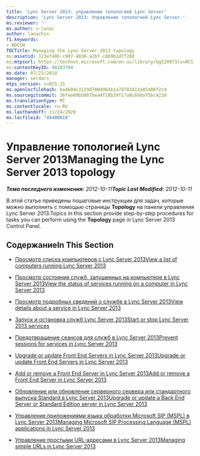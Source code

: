 ```yaml
---
title: 'Lync Server 2013: управление топологией Lync Server'
description: 'Lync Server 2013: Управление топологией Lync Server.'
ms.reviewer: ''
ms.author: v-lanac
author: lanachin
f1.keywords:
- NOCSH
TOCTitle: Managing the Lync Server 2013 topology
ms:assetid: 323ef486-c907-4036-a2bf-c869b1d7f288
ms:mtpsurl: https://technet.microsoft.com/en-us/library/Gg520973(v=OCS.15)
ms:contentKeyID: 48183784
ms.date: 07/23/2014
manager: serdars
mtps_version: v=OCS.15
ms.openlocfilehash: ba460dc3129d7004964b1a7d783413a85d06f2c9
ms.sourcegitcommit: 36fee89bb887bea4f18b19f17a8c69daf5bc423d
ms.translationtype: MT
ms.contentlocale: ru-RU
ms.lasthandoff: 11/24/2020
ms.locfileid: "49400018"
---
```

# <a name="managing-the-lync-server-2013-topology"></a><span data-ttu-id="2f3de-103">Управление топологией Lync Server 2013</span><span class="sxs-lookup"><span data-stu-id="2f3de-103">Managing the Lync Server 2013 topology</span></span>

<div data-xmlns="http://www.w3.org/1999/xhtml">

<div class="topic" data-xmlns="http://www.w3.org/1999/xhtml" data-msxsl="urn:schemas-microsoft-com:xslt" data-cs="https://msdn.microsoft.com/">

<div data-asp="https://msdn2.microsoft.com/asp">



</div>

<div id="mainSection">

<div id="mainBody"><span data-ttu-id="2f3de-104">

<span> </span></span><span class="sxs-lookup"><span data-stu-id="2f3de-104">

<span> </span></span></span>

<span data-ttu-id="2f3de-105">_**Тема последнего изменения:** 2012-10-11_</span><span class="sxs-lookup"><span data-stu-id="2f3de-105">_**Topic Last Modified:** 2012-10-11_</span></span>

<span data-ttu-id="2f3de-106">В этой статье приведены пошаговые инструкции для задач, которые можно выполнить с помощью страницы **Topology** на панели управления Lync Server 2013.</span><span class="sxs-lookup"><span data-stu-id="2f3de-106">Topics in this section provide step-by-step procedures for tasks you can perform using the **Topology** page in Lync Server 2013 Control Panel.</span></span>

<div>

## <a name="in-this-section"></a><span data-ttu-id="2f3de-107">Содержание</span><span class="sxs-lookup"><span data-stu-id="2f3de-107">In This Section</span></span>

  - [<span data-ttu-id="2f3de-108">Просмотр списка компьютеров с Lync Server 2013</span><span class="sxs-lookup"><span data-stu-id="2f3de-108">View a list of computers running Lync Server 2013</span></span>](lync-server-2013-view-a-list-of-computers-running-lync-server-2013.md)

  - [<span data-ttu-id="2f3de-109">Просмотр состояния служб, запущенных на компьютере в Lync Server 2013</span><span class="sxs-lookup"><span data-stu-id="2f3de-109">View the status of services running on a computer in Lync Server 2013</span></span>](lync-server-2013-view-the-status-of-services-running-on-a-computer.md)

  - [<span data-ttu-id="2f3de-110">Просмотр подробных сведений о службе в Lync Server 2013</span><span class="sxs-lookup"><span data-stu-id="2f3de-110">View details about a service in Lync Server 2013</span></span>](lync-server-2013-view-details-about-a-service.md)

  - [<span data-ttu-id="2f3de-111">Запуск и остановка служб Lync Server 2013</span><span class="sxs-lookup"><span data-stu-id="2f3de-111">Start or stop Lync Server 2013 services</span></span>](lync-server-2013-start-or-stop-lync-server-services.md)

  - [<span data-ttu-id="2f3de-112">Предотвращение сеансов для служб в Lync Server 2013</span><span class="sxs-lookup"><span data-stu-id="2f3de-112">Prevent sessions for services in Lync Server 2013</span></span>](lync-server-2013-prevent-sessions-for-services.md)

  - [<span data-ttu-id="2f3de-113">Upgrade or update Front End Servers in Lync Server 2013</span><span class="sxs-lookup"><span data-stu-id="2f3de-113">Upgrade or update Front End Servers in Lync Server 2013</span></span>](lync-server-2013-upgrade-or-update-front-end-servers.md)

  - [<span data-ttu-id="2f3de-114">Add or remove a Front End Server in Lync Server 2013</span><span class="sxs-lookup"><span data-stu-id="2f3de-114">Add or remove a Front End Server in Lync Server 2013</span></span>](lync-server-2013-add-or-remove-a-front-end-server.md)

  - [<span data-ttu-id="2f3de-115">Обновление или обновление серверного сервера или стандартного выпуска Standard в Lync Server 2013</span><span class="sxs-lookup"><span data-stu-id="2f3de-115">Upgrade or update a Back End Server or Standard Edition server in Lync Server 2013</span></span>](lync-server-2013-upgrade-or-update-a-back-end-server-or-standard-edition-server.md)

  - [<span data-ttu-id="2f3de-116">Управление приложениями языка обработки Microsoft SIP (MSPL) в Lync Server 2013</span><span class="sxs-lookup"><span data-stu-id="2f3de-116">Managing Microsoft SIP Processing Language (MSPL) applications in Lync Server 2013</span></span>](lync-server-2013-managing-microsoft-sip-processing-language-mspl-applications.md)

  - [<span data-ttu-id="2f3de-117">Управление простыми URL-адресами в Lync Server 2013</span><span class="sxs-lookup"><span data-stu-id="2f3de-117">Managing simple URLs in Lync Server 2013</span></span>](lync-server-2013-managing-simple-urls.md)

<span data-ttu-id="2f3de-118"></div>

</div>

<span> </span>

</div>

</div>

</span><span class="sxs-lookup"><span data-stu-id="2f3de-118"></div>

</div>

<span> </span>

</div>

</div>

</span></span></div>

